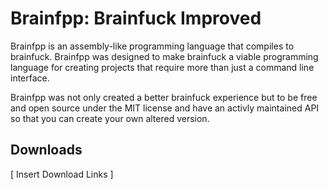 # Brainfpp: Brainfuck Improved

Brainfpp is an assembly-like programming language that compiles to brainfuck. Brainfpp was
designed to make brainfuck a viable programming language for creating projects that 
require more than just a command line interface. 

Brainfpp was not only created a better brainfuck experience but to be free and open
source under the MIT license and have an activly maintained API so that you can create
your own altered version. 

## Downloads

[ Insert Download Links ]